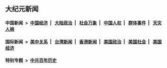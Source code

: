## 大纪元新闻

#### 中国新闻 &nbsp;>&nbsp; [中国经济](indexes/ncid283/README.md?06222045) &nbsp;| &nbsp; [大陆政治](indexes/ncid277/README.md?06222045) &nbsp;| &nbsp; [社会万象](indexes/ncid282/README.md?06222045) &nbsp;| &nbsp; [中国人权](indexes/ncid278/README.md?06222045) &nbsp;| &nbsp; [群体事件](indexes/ncid279/README.md?06222045) &nbsp;| &nbsp; [天灾人祸](indexes/ncid280/README.md?06222045)

#### 国际新闻 &nbsp;>&nbsp; [美中关系](indexes/nf1412576/README.md?06222045) &nbsp;| &nbsp; [台湾新闻](indexes/ncid1349361/README.md?06222045) &nbsp;| &nbsp; [香港新闻](indexes/ncid1349362/README.md?06222045) &nbsp;| &nbsp; [美国政治](indexes/ncid1078159/README.md?06222045) &nbsp;| &nbsp; [美国社会](indexes/ncid1078160/README.md?06222045) &nbsp;| &nbsp; [美国经济](indexes/ncid1078158/README.md?06222045)

#### 特别专题 &nbsp;>&nbsp; [中共百年历史](https://github.com/easy2view/epoch-special/blob/master/README.md?06222045)  
